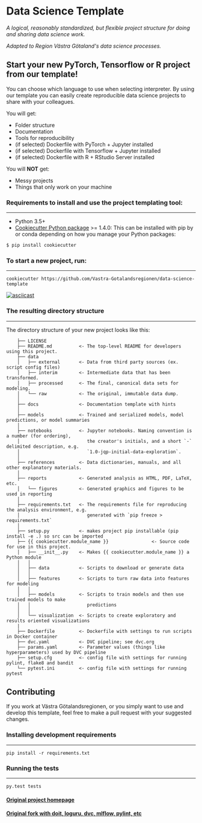 # Data Science Template

_A logical, reasonably standardized, but flexible project structure for doing and sharing data science work._

_Adapted to Region Västra Götaland's data science processes._

## Start your new PyTorch, Tensorflow or R project from our template!
You can choose which language to use when selecting interpreter. By using our template you can easily create reproducible data science projects to share with your colleagues.

You will get:
 - Folder structure
 - Documentation
 - Tools for reproducibility
 - (if selected) Dockerfile with PyTorch + Jupyter installed
 - (if selected) Dockerfile with Tensorflow + Jupyter installed
 - (if selected) Dockerfile with R + RStudio Server installed

You will **NOT** get:
 - Messy projects
 - Things that only work on your machine

### Requirements to install and use the project templating tool:
-----------
 - Python 3.5+
 - [Cookiecutter Python package](http://cookiecutter.readthedocs.org/en/latest/installation.html) >= 1.4.0: This can be installed with pip by or conda depending on how you manage your Python packages:

``` bash
$ pip install cookiecutter
```

### To start a new project, run:
------------

    cookiecutter https://github.com/Vastra-Gotalandsregionen/data-science-template

[![asciicast](https://asciinema.org/a/244658.svg)](https://asciinema.org/a/244658)


### The resulting directory structure
------------

The directory structure of your new project looks like this: 
```
    ├── LICENSE
    ├── README.md          <- The top-level README for developers using this project.
    ├── data
    │   ├── external       <- Data from third party sources (ex. script config files)
    │   ├── interim        <- Intermediate data that has been transformed.
    │   ├── processed      <- The final, canonical data sets for modeling.
    │   └── raw            <- The original, immutable data dump.
    │
    ├── docs               <- Documentation template with hints
    │
    ├── models             <- Trained and serialized models, model predictions, or model summaries
    │
    ├── notebooks          <- Jupyter notebooks. Naming convention is a number (for ordering),
    │                         the creator's initials, and a short `-` delimited description, e.g.
    │                         `1.0-jqp-initial-data-exploration`.
    │
    ├── references         <- Data dictionaries, manuals, and all other explanatory materials.
    │
    ├── reports            <- Generated analysis as HTML, PDF, LaTeX, etc.
    │   └── figures        <- Generated graphics and figures to be used in reporting
    │
    ├── requirements.txt   <- The requirements file for reproducing the analysis environment, e.g.
    │                         generated with `pip freeze > requirements.txt`
    │
    ├── setup.py           <- makes project pip installable (pip install -e .) so src can be imported
    ├── {{ cookiecutter.module_name }}                <- Source code for use in this project.
    │   ├── __init__.py    <- Makes {{ cookiecutter.module_name }} a Python module
    │   │
    │   ├── data           <- Scripts to download or generate data
    │   │
    │   ├── features       <- Scripts to turn raw data into features for modeling
    │   │
    │   ├── models         <- Scripts to train models and then use trained models to make
    │   │                     predictions
    │   │
    │   └── visualization  <- Scripts to create exploratory and results oriented visualizations
    |
    ├── Dockerfile         <- Dockerfile with settings to run scripts in Docker container
    ├── dvc.yaml           <- DVC pipeline; see dvc.org
    ├── params.yaml        <- Parameter values (things like hyperparameters) used by DVC pipeline
    ├── setup.cfg          <- config file with settings for running pylint, flake8 and bandit
    └── pytest.ini         <- config file with settings for running pytest
```

## Contributing

If you work at Västra Götalandsregionen, or you simply want to use and develop this template, feel free to make a pull request with your suggested changes.

### Installing development requirements
------------

    pip install -r requirements.txt

### Running the tests
------------

    py.test tests

#### [Original project homepage](http://drivendata.github.io/cookiecutter-data-science/)
#### [Original fork with doit, loguru, dvc, mlflow, pylint, etc](https://github.com/iKintosh/cookiecutter-data-science)